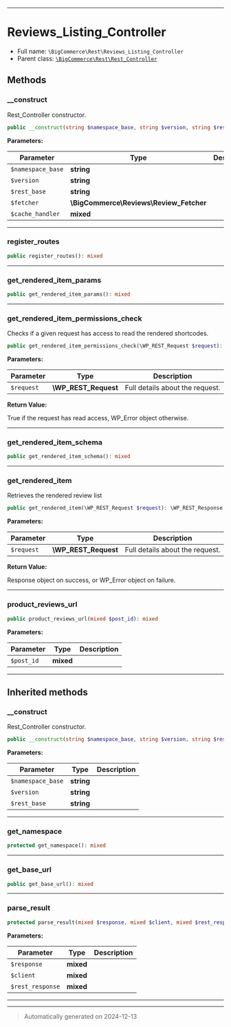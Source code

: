 ***

# Reviews_Listing_Controller





* Full name: `\BigCommerce\Rest\Reviews_Listing_Controller`
* Parent class: [`\BigCommerce\Rest\Rest_Controller`](./classes/BigCommerce/Rest/Rest_Controller.md)




## Methods


### __construct

Rest_Controller constructor.

```php
public __construct(string $namespace_base, string $version, string $rest_base, \BigCommerce\Reviews\Review_Fetcher $fetcher, mixed $cache_handler): mixed
```








**Parameters:**

| Parameter | Type | Description |
|-----------|------|-------------|
| `$namespace_base` | **string** |  |
| `$version` | **string** |  |
| `$rest_base` | **string** |  |
| `$fetcher` | **\BigCommerce\Reviews\Review_Fetcher** |  |
| `$cache_handler` | **mixed** |  |





***

### register_routes



```php
public register_routes(): mixed
```












***

### get_rendered_item_params



```php
public get_rendered_item_params(): mixed
```












***

### get_rendered_item_permissions_check

Checks if a given request has access to read the rendered shortcodes.

```php
public get_rendered_item_permissions_check(\WP_REST_Request $request): true|\WP_Error
```








**Parameters:**

| Parameter | Type | Description |
|-----------|------|-------------|
| `$request` | **\WP_REST_Request** | Full details about the request. |


**Return Value:**

True if the request has read access, WP_Error object otherwise.




***

### get_rendered_item_schema



```php
public get_rendered_item_schema(): mixed
```












***

### get_rendered_item

Retrieves the rendered review list

```php
public get_rendered_item(\WP_REST_Request $request): \WP_REST_Response|\WP_Error
```








**Parameters:**

| Parameter | Type | Description |
|-----------|------|-------------|
| `$request` | **\WP_REST_Request** | Full details about the request. |


**Return Value:**

Response object on success, or WP_Error object on failure.




***

### product_reviews_url



```php
public product_reviews_url(mixed $post_id): mixed
```








**Parameters:**

| Parameter | Type | Description |
|-----------|------|-------------|
| `$post_id` | **mixed** |  |





***


## Inherited methods


### __construct

Rest_Controller constructor.

```php
public __construct(string $namespace_base, string $version, string $rest_base): mixed
```








**Parameters:**

| Parameter | Type | Description |
|-----------|------|-------------|
| `$namespace_base` | **string** |  |
| `$version` | **string** |  |
| `$rest_base` | **string** |  |





***

### get_namespace



```php
protected get_namespace(): mixed
```












***

### get_base_url



```php
public get_base_url(): mixed
```












***

### parse_result



```php
protected parse_result(mixed $response, mixed $client, mixed $rest_response = true): mixed
```








**Parameters:**

| Parameter | Type | Description |
|-----------|------|-------------|
| `$response` | **mixed** |  |
| `$client` | **mixed** |  |
| `$rest_response` | **mixed** |  |





***


***
> Automatically generated on 2024-12-13
